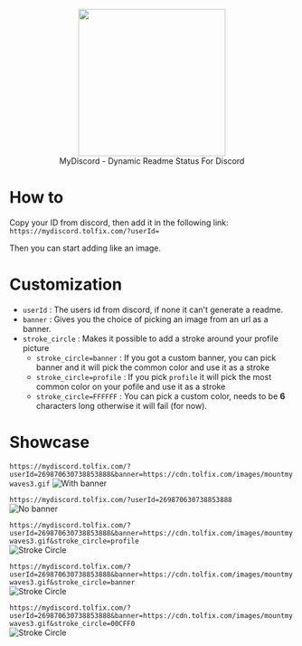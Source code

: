<p align="center">
  <img width="260" src="https://cdn.tolfix.com/images/TX-Small.png">
  <br/>
  MyDiscord - Dynamic Readme Status For Discord
</p>

# How to
Copy your ID from discord, then add it in the following link: `https://mydiscord.tolfix.com/?userId=`

Then you can start adding like an image.

# Customization 

* `userId` : The users id from discord, if none it can't generate a readme.
* `banner` : Gives you the choice of picking an image from an url as a banner.
* `stroke_circle` : Makes it possible to add a stroke around your profile picture
  * `stroke_circle=banner` : If you got a custom banner, you can pick banner and it will pick the common color and use it as a stroke
  * `stroke_circle=profile` : If you pick `profile` it will pick the most common color on your pofile and use it as a stroke
  * `stroke_circle=FFFFFF` : You can pick a custom color, needs to be **6** characters long otherwise it will fail (for now).

# Showcase
`https://mydiscord.tolfix.com/?userId=269870630738853888&banner=https://cdn.tolfix.com/images/mountmywaves3.gif`
![With banner](https://mydiscord.tolfix.com/?userId=269870630738853888&banner=https://cdn.tolfix.com/images/mountmywaves3.gif)

`https://mydiscord.tolfix.com/?userId=269870630738853888`
<br/>
![No banner](https://mydiscord.tolfix.com/?userId=269870630738853888&&&)

`https://mydiscord.tolfix.com/?userId=269870630738853888&banner=https://cdn.tolfix.com/images/mountmywaves3.gif&stroke_circle=profile`
<br/>
![Stroke Circle](https://mydiscord.tolfix.com/?userId=269870630738853888&banner=https://cdn.tolfix.com/images/mountmywaves3.gif&stroke_circle=profile)


`https://mydiscord.tolfix.com/?userId=269870630738853888&banner=https://cdn.tolfix.com/images/mountmywaves3.gif&stroke_circle=banner`
<br/>
![Stroke Circle](https://mydiscord.tolfix.com/?userId=269870630738853888&banner=https://cdn.tolfix.com/images/mountmywaves3.gif&stroke_circle=banner&&)


`https://mydiscord.tolfix.com/?userId=269870630738853888&banner=https://cdn.tolfix.com/images/mountmywaves3.gif&stroke_circle=00CFF0`
<br/>
![Stroke Circle](https://mydiscord.tolfix.com/?userId=269870630738853888&banner=https://cdn.tolfix.com/images/mountmywaves3.gif&stroke_circle=00CFF0&)
